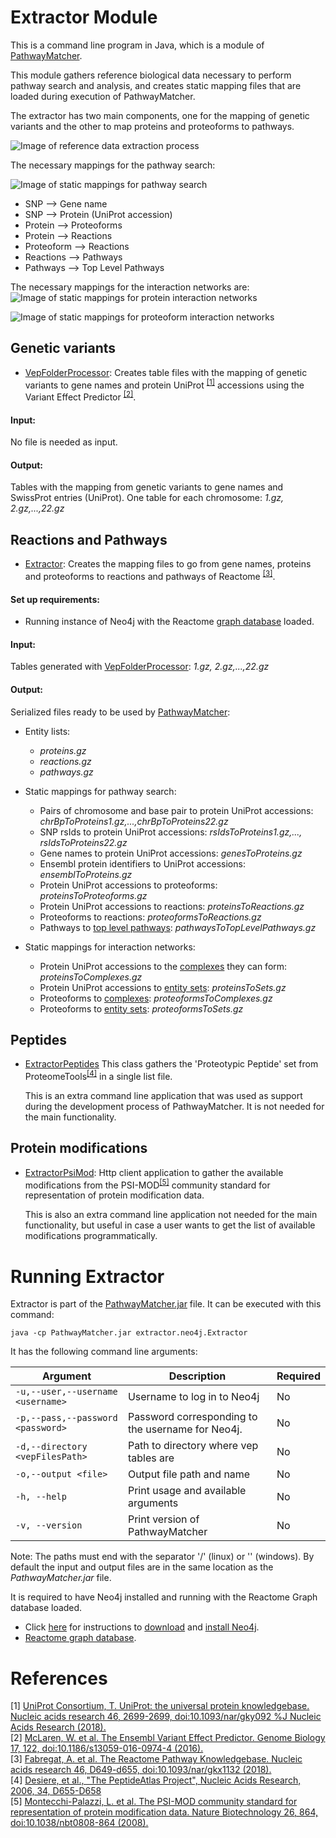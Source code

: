 # Extractor Module

This is a command line program in Java, which is a module of [PathwayMatcher](https://github.com/PathwayAnalysisPlatform/PathwayMatcher).

This module gathers reference biological data necessary to perform pathway search and analysis, 
and creates static mapping files that are loaded during execution of PathwayMatcher.

The extractor has two main components, one for the mapping of genetic variants and the other 
to map proteins and proteoforms to pathways.

![Image of reference data extraction process](https://github.com/PathwayAnalysisPlatform/PathwayMatcher/wiki/figures/wiki/extraction.png)

The necessary mappings for the pathway search:

![Image of static mappings for pathway search](https://github.com/PathwayAnalysisPlatform/PathwayMatcher/wiki/figures/wiki/static_mappings_pathway_search.png)
* SNP --> Gene name
* SNP --> Protein (UniProt accession)
* Protein --> Proteoforms
* Protein --> Reactions
* Proteoform --> Reactions
* Reactions --> Pathways
* Pathways --> Top Level Pathways

The necessary mappings for the interaction networks are:
![Image of static mappings for protein interaction networks](https://github.com/PathwayAnalysisPlatform/PathwayMatcher/wiki/figures/wiki/static_mappings_protein_interaction_networks.png)

![Image of static mappings for proteoform interaction networks](https://github.com/PathwayAnalysisPlatform/PathwayMatcher/wiki/figures/wiki/static_mappings_proteoform_interaction_networks.png)

## Genetic variants

* [VepFolderProcessor](https://github.com/PathwayAnalysisPlatform/PathwayMatcher/blob/master/src/main/java/extractor/vep/VepFolderProcessor.java): Creates table files with the mapping of genetic variants to gene names and protein UniProt <sup>[\[1\]](#references)</sup> accessions using the Variant Effect Predictor <sup>[\[2\]](#references)</sup>.

#### Input:
No file is needed as input.

#### Output: 
Tables with the mapping from genetic variants to gene names and SwissProt entries (UniProt). One table for each chromosome: _1.gz, 2.gz,...,22.gz_

## Reactions and Pathways
* [Extractor](https://github.com/PathwayAnalysisPlatform/PathwayMatcher/blob/master/src/main/java/extractor/neo4j/Extractor.java): Creates the mapping files to go from gene names, proteins and proteoforms to reactions and pathways of Reactome <sup>[\[3\]](#references)</sup>.

#### Set up requirements:
* Running instance of Neo4j with the Reactome [graph database](https://reactome.org/dev/graph-database) loaded.

#### Input:
Tables generated with [VepFolderProcessor](https://github.com/PathwayAnalysisPlatform/PathwayMatcher/blob/master/src/main/java/extractor/vep/VepFolderProcessor.java): _1.gz, 2.gz,...,22.gz_ 

#### Output:
Serialized files ready to be used by [PathwayMatcher](https://github.com/PathwayAnalysisPlatform/PathwayMatcher):
* Entity lists:
  * _proteins.gz_
  * _reactions.gz_
  * _pathways.gz_
  
* Static mappings for pathway search:  
  * Pairs of chromosome and base pair to protein UniProt accessions: _chrBpToProteins1.gz,...,chrBpToProteins22.gz_
  * SNP rsIds to protein UniProt accessions: _rsIdsToProteins1.gz,..., rsIdsToProteins22.gz_
  * Gene names to protein UniProt accessions: _genesToProteins.gz_
  * Ensembl protein identifiers to UniProt accessions: _ensemblToProteins.gz_  
  * Protein UniProt accessions to proteoforms: _proteinsToProteoforms.gz_
  * Protein UniProt accessions to reactions: _proteinsToReactions.gz_   
  * Proteoforms to reactions: _proteoformsToReactions.gz_   
  * Pathways to [top level pathways](https://reactome.org/content/schema/TopLevelPathway): _pathwaysToTopLevelPathways.gz_
  
* Static mappings for interaction networks:
  * Protein UniProt accessions to the [complexes](https://reactome.org/content/schema/Complex) they can form: _proteinsToComplexes.gz_
  * Protein UniProt accessions to [entity sets](https://reactome.org/content/schema/EntitySet): _proteinsToSets.gz_
  * Proteoforms to [complexes](https://reactome.org/content/schema/Complex): _proteoformsToComplexes.gz_
  * Proteoforms to [entity sets](https://reactome.org/content/schema/EntitySet): _proteoformsToSets.gz_

## Peptides

* [ExtractorPeptides](https://github.com/PathwayAnalysisPlatform/PathwayMatcher/blob/master/src/main/java/extractor/peptides/ExtractorPeptides.java) This class gathers the 'Proteotypic Peptide' set from ProteomeTools<sup>[\[4\]](#references)</sup> in a single list file. 
    
    This is an extra command line application that was used as support during the development 
process of PathwayMatcher. It is not needed for the main functionality.

## Protein modifications 
 
* [ExtractorPsiMod](https://github.com/PathwayAnalysisPlatform/PathwayMatcher/blob/master/src/main/java/extractor/psimod/ExtractorPsiMod.java): Http client application to gather the available modifications
from the PSI-MOD<sup>[\[5\]](#references)</sup> community standard for representation of protein modification data. 

    This is also an extra command line application not needed for the main functionality, but useful 
in case a user wants to get the list of available modifications programmatically.

# Running Extractor

Extractor is part of the [PathwayMatcher.jar](https://github.com/PathwayAnalysisPlatform/PathwayMatcher/releases) file. It can be executed with this command:
~~~~
java -cp PathwayMatcher.jar extractor.neo4j.Extractor
~~~~

It has the following command line arguments: 

| Argument | Description | Required
| --- | --- | -- |
| `-u,--user,--username <username>` | Username to log in to Neo4j | No |
| `-p,--pass,--password <password>` | Password corresponding to the username for Neo4j. | No |
| `-d,--directory <vepFilesPath>`| Path to directory where vep tables are | No |
| `-o,--output <file>` | Output file path and name | No |
| `-h, --help` | Print usage and available arguments | No |
| `-v, --version` | Print version of PathwayMatcher | No |

Note: The paths must end with the separator '/' (linux) or '\' (windows).
By default the input and output files are in the same location as the _PathwayMatcher.jar_ file. 

It is required to have Neo4j installed and running with the Reactome Graph database loaded. 

* Click [here](https://neo4j.com/docs/operations-manual/current/installation/) for instructions to [download](https://neo4j.com/download-center/#panel2-2) and [install Neo4j](https://neo4j.com/docs/operations-manual/current/installation/).
* [Reactome graph database](https://reactome.org/download-data).

 
 # References
 \[1\] [UniProt Consortium, T. UniProt: the universal protein knowledgebase. Nucleic acids research 46, 2699-2699, doi:10.1093/nar/gky092 %J Nucleic Acids Research (2018).
](https://academic.oup.com/nar/article/46/5/2699/4841658) <br>
\[2\] [McLaren, W. et al. The Ensembl Variant Effect Predictor. Genome Biology 17, 122, doi:10.1186/s13059-016-0974-4 (2016).
](https://genomebiology.biomedcentral.com/articles/10.1186/s13059-016-0974-4)<br>
\[3\] [Fabregat, A. et al. The Reactome Pathway Knowledgebase. Nucleic acids research 46, D649-d655, doi:10.1093/nar/gkx1132 (2018).](https://academic-oup-com.pva.uib.no/nar/article/46/D1/D649/4626770)<br>
 \[4\] [Desiere, et al., "The PeptideAtlas Project", Nucleic Acids Research, 2006, 34, D655-D658](http://www.peptideatlas.org/publications/PA_NAR_2006.pdf)<br>
 \[5\] [Montecchi-Palazzi, L. et al. The PSI-MOD community standard for representation of protein modification data. Nature Biotechnology 26, 864, doi:10.1038/nbt0808-864 (2008).
](https://www.nature.com/articles/nbt0808-864)